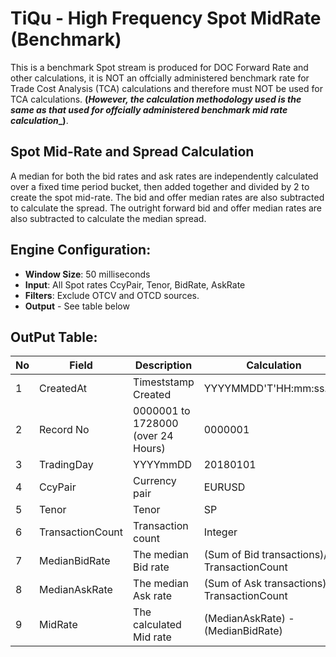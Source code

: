 # TiQu - High Frequency Spot MidRate (Benchmark)
This is a benchmark Spot stream is produced for DOC Forward Rate and other calculations, it is NOT an offcially administered benchmark rate for Trade Cost Analysis (TCA) calculations and therefore must NOT be used for TCA calculations. **(_However, the calculation methodology used is the same as that used for offcially administered benchmark mid rate calculation__)**.

## Spot Mid-Rate and Spread Calculation
A median for both the bid rates and ask rates are independently calculated over a fixed time period bucket, then added together and divided by 2 to create the spot mid-rate. The bid and offer median rates are also subtracted to calculate the spread. The outright forward bid and offer median rates are also subtracted to calculate the median spread.

## Engine Configuration:

* **Window Size**: 50 milliseconds
* **Input**: All Spot rates CcyPair, Tenor, BidRate, AskRate 
* **Filters**: Exclude OTCV and OTCD sources.
* **Output** - See table below

## OutPut Table:

| No | Field | Description | Calculation |
| -- | -- | -- | -- |
| 1 | CreatedAt | Timeststamp Created | YYYYMMDD'T'HH:mm:ss.zzz |
| 2 | Record No | 0000001 to 1728000 (over 24 Hours) | 0000001 |
| 3 | TradingDay | YYYYmmDD | 20180101 |
| 4 | CcyPair | Currency pair | EURUSD |
| 5 | Tenor | Tenor | SP |
| 6 | TransactionCount | Transaction count | Integer |
| 7 | MedianBidRate | The median Bid rate | (Sum of Bid transactions)/ TransactionCount |
| 8 | MedianAskRate | The median Ask rate | (Sum of Ask transactions)/ TransactionCount | 
| 9 | MidRate | The calculated Mid rate | (MedianAskRate) - (MedianBidRate) | 

